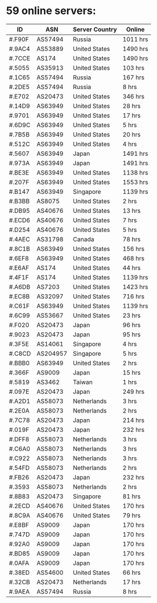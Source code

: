 # 59 online servers:

| ID | ASN | Server Country | Online |
| ------ | ------ | ------ | ------ |
| #.F90F | AS57494 | Russia | 1011 hrs |
| #.9AC4 | AS53889 | United States | 1490 hrs |
| #.7CCE | AS174 | United States | 1490 hrs |
| #.5055 | AS35913 | United States | 103 hrs |
| #.1C65 | AS57494 | Russia | 167 hrs |
| #.2DE5 | AS57494 | Russia | 8 hrs |
| #.E702 | AS20473 | United States | 346 hrs |
| #.14D9 | AS63949 | United States | 28 hrs |
| #.9701 | AS63949 | United States | 17 hrs |
| #.6D9C | AS63949 | United States | 5 hrs |
| #.7B5B | AS63949 | United States | 20 hrs |
| #.512C | AS63949 | United States | 4 hrs |
| #.5607 | AS63949 | Japan | 1491 hrs |
| #.973A | AS63949 | Japan | 1491 hrs |
| #.BE3E | AS63949 | United States | 1138 hrs |
| #.207F | AS63949 | United States | 1553 hrs |
| #.B147 | AS63949 | Singapore | 1139 hrs |
| #.B3BB | AS8075 | United States | 2 hrs |
| #.DB95 | AS40676 | United States | 13 hrs |
| #.ECD6 | AS40676 | United States | 7 hrs |
| #.D254 | AS40676 | United States | 5 hrs |
| #.4AEC | AS31798 | Canada | 78 hrs |
| #.8C1B | AS63949 | United States | 156 hrs |
| #.6EF8 | AS63949 | United States | 468 hrs |
| #.E6AF | AS174 | United States | 44 hrs |
| #.4F1F | AS174 | United States | 1139 hrs |
| #.A6DB | AS7203 | United States | 1423 hrs |
| #.EC8B | AS32097 | United States | 716 hrs |
| #.C61F | AS63949 | United States | 1139 hrs |
| #.6C99 | AS53667 | United States | 23 hrs |
| #.F020 | AS20473 | Japan | 96 hrs |
| #.9023 | AS20473 | Japan | 95 hrs |
| #.3F5E | AS14061 | Singapore | 4 hrs |
| #.C8CD | AS204957 | Singapore | 5 hrs |
| #.BBB0 | AS63949 | United States | 2 hrs |
| #.366F | AS9009 | Japan | 15 hrs |
| #.5819 | AS3462 | Taiwan | 1 hrs |
| #.097E | AS20473 | Japan | 249 hrs |
| #.A2D1 | AS58073 | Netherlands | 3 hrs |
| #.2E0A | AS58073 | Netherlands | 2 hrs |
| #.7C78 | AS20473 | Japan | 214 hrs |
| #.019F | AS20473 | Japan | 232 hrs |
| #.DFF8 | AS58073 | Netherlands | 3 hrs |
| #.C6A0 | AS58073 | Netherlands | 3 hrs |
| #.C922 | AS58073 | Netherlands | 3 hrs |
| #.54FD | AS58073 | Netherlands | 2 hrs |
| #.FB26 | AS20473 | Japan | 232 hrs |
| #.3593 | AS58073 | Netherlands | 2 hrs |
| #.8B83 | AS20473 | Singapore | 81 hrs |
| #.2ECD | AS40676 | United States | 170 hrs |
| #.8C9A | AS40676 | United States | 79 hrs |
| #.E8BF | AS9009 | Japan | 170 hrs |
| #.747D | AS9009 | Japan | 170 hrs |
| #.92A0 | AS9009 | Japan | 170 hrs |
| #.BD85 | AS9009 | Japan | 170 hrs |
| #.0AFA | AS9009 | Japan | 170 hrs |
| #.38ED | AS54600 | United States | 66 hrs |
| #.32CB | AS20473 | Netherlands | 17 hrs |
| #.9AEA | AS57494 | Russia | 8 hrs |

